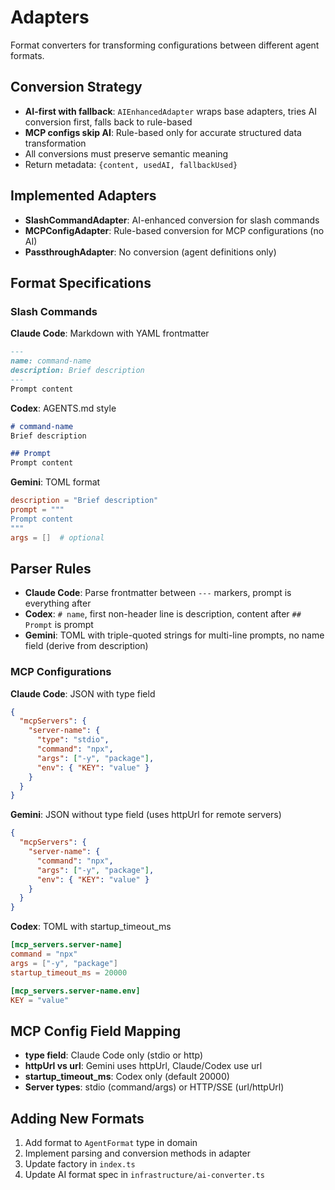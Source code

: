 # Adapters

Format converters for transforming configurations between different agent formats.

## Conversion Strategy

- **AI-first with fallback**: `AIEnhancedAdapter` wraps base adapters, tries AI conversion first, falls back to rule-based
- **MCP configs skip AI**: Rule-based only for accurate structured data transformation
- All conversions must preserve semantic meaning
- Return metadata: `{content, usedAI, fallbackUsed}`

## Implemented Adapters

- **SlashCommandAdapter**: AI-enhanced conversion for slash commands
- **MCPConfigAdapter**: Rule-based conversion for MCP configurations (no AI)
- **PassthroughAdapter**: No conversion (agent definitions only)

## Format Specifications

### Slash Commands

**Claude Code**: Markdown with YAML frontmatter
```markdown
---
name: command-name
description: Brief description
---
Prompt content
```

**Codex**: AGENTS.md style
```markdown
# command-name
Brief description

## Prompt
Prompt content
```

**Gemini**: TOML format
```toml
description = "Brief description"
prompt = """
Prompt content
"""
args = []  # optional
```

## Parser Rules

- **Claude Code**: Parse frontmatter between `---` markers, prompt is everything after
- **Codex**: `# name`, first non-header line is description, content after `## Prompt` is prompt
- **Gemini**: TOML with triple-quoted strings for multi-line prompts, no name field (derive from description)

### MCP Configurations

**Claude Code**: JSON with type field
```json
{
  "mcpServers": {
    "server-name": {
      "type": "stdio",
      "command": "npx",
      "args": ["-y", "package"],
      "env": { "KEY": "value" }
    }
  }
}
```

**Gemini**: JSON without type field (uses httpUrl for remote servers)
```json
{
  "mcpServers": {
    "server-name": {
      "command": "npx",
      "args": ["-y", "package"],
      "env": { "KEY": "value" }
    }
  }
}
```

**Codex**: TOML with startup_timeout_ms
```toml
[mcp_servers.server-name]
command = "npx"
args = ["-y", "package"]
startup_timeout_ms = 20000

[mcp_servers.server-name.env]
KEY = "value"
```

## MCP Config Field Mapping

- **type field**: Claude Code only (stdio or http)
- **httpUrl vs url**: Gemini uses httpUrl, Claude/Codex use url
- **startup_timeout_ms**: Codex only (default 20000)
- **Server types**: stdio (command/args) or HTTP/SSE (url/httpUrl)

## Adding New Formats

1. Add format to `AgentFormat` type in domain
2. Implement parsing and conversion methods in adapter
3. Update factory in `index.ts`
4. Update AI format spec in `infrastructure/ai-converter.ts`
